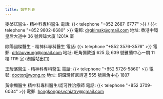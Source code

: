 ```yaml
---
title: 醫生列表
---
```


麥棨諾醫生- 精神科專科醫生
電話: {{< telephone "+852 2687-6777" >}} / {{< telephone "+852 9802-8680" >}}
電郵: <drgklmak@gmail.com>
地址: 香港中環皇后大道中 36 號興瑋大廈 1201A 室

歐陽國樑醫生 - 精神科專科醫生
電話: {{< telephone "+852 3576-3576" >}}
電郵: <drklauyeung@gmail.com>
地址: 旺角彌敦道 625 及 639 號雅蘭中心一期 11 樓 1119 室 (港鐵站出口)

王駿濱醫生 - 精神科專科醫生
電話: {{< telephone "+852 5726-5860" >}}
電郵: <doctor@wong.ro>
地址: 銅鑼灣軒尼詩道 555 號東角中心 1807

黃宗顯醫生
精神科專科醫生/認可性治療師
電話: {{< telephone "+852 3709-6034" >}}
電郵: <hongkongpsychiatry@gmail.com>
